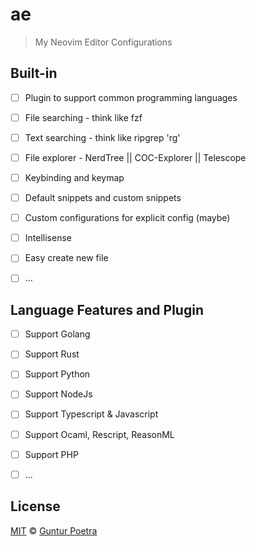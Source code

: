 # ae

> My Neovim Editor Configurations


## Built-in

- [ ] Plugin to support common programming languages
- [ ] File searching - think like fzf
- [ ] Text searching - think like ripgrep 'rg'
- [ ] File explorer - NerdTree || COC-Explorer || Telescope
- [ ] Keybinding and keymap
- [ ] Default snippets and custom snippets
- [ ] Custom configurations for explicit config (maybe)
- [ ] Intellisense
- [ ] Easy create new file
- [ ] ...


## Language Features and Plugin

- [ ] Support Golang
- [ ] Support Rust
- [ ] Support Python
- [ ] Support NodeJs
- [ ] Support Typescript & Javascript
- [ ] Support Ocaml, Rescript, ReasonML
- [ ] Support PHP
- [ ] ...


## License

[MIT](https://opensource.org/licenses/MIT) © [Guntur Poetra](https://gunturpoetra.com)
